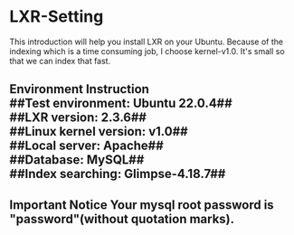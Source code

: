 # LXR-Setting


This introduction will help you install LXR on your Ubuntu.
Because of the indexing which is a time consuming job, I choose kernel-v1.0. It's small so that we can index that fast.

**Environment Instruction**  
##Test environment: Ubuntu 22.0.4##  
##LXR version: 2.3.6##  
##Linux kernel version: v1.0##  
##Local server: Apache##  
##Database: MySQL##  
##Index searching: Glimpse-4.18.7##  
-----------------------------------

**Important Notice**
Your mysql root password is "password"(without quotation marks).
-----------------------------------
